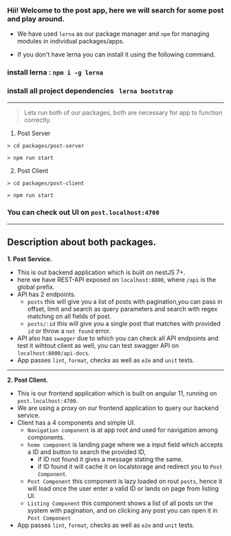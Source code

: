 ### Hii! Welcome to the post app, here we will search for some post and play around.

- We have used `lerna` as our package manager and `npm` for managing modules in individual packages/apps.

- If you don't have lerna you can install it using the following command.

### install lerna : `npm i -g lerna`

### install all project dependencies ` lerna bootstrap`

** **

> Lets run both of our packages, both are necessary for app to function correctly.

1. Post Server
```
> cd packages/post-server

> npm run start
```

2. Post Client
```
> cd packages/post-client

> npm run start
```

### You can check out UI on `post.localhost:4700`


**  **
## Description about both packages.

**1. Post Service.**
- This is out backend application which is built on nestJS 7+.
- here we have REST-API exposed on `localhost:8800`, where `/api` is the global prefix.
- API has 2 endpoints.
    - `posts` this will give you a list of posts with pagination,you can pass in offset, limit and search as query parameters and search with regex matching on all fields of post. 
    - `posts/:id` this will give you a single post that matches with provided `id` or throw a `not found` error.
- API also has `swagger` due to which you can check all API endpoints and test it wihtout client as well, you can test swagger API on `localhost:8800/api-docs`.
- App passes `lint`, `format`, checks as well as `e2e` and `unit` tests.

**  **
**2. Post Client.**
- This is our frontend application which is built on angular 11, running on `post.localhost:4700`.
- We are using a proxy on our frontend application to query our backend service.
- Client has a 4 components and simple UI.
    - `Navigation component` is at app root and used for navigation among components.
    - `home component` is landing page where we a input field which accepts a ID and button to search the provided ID,
        - if ID not found it gives a message stating the same.
        - if ID found it will cache it on localstorage and redirect you to `Post Component`.
    - `Post Component` this component is lazy loaded on rout `posts`, hence it will load once the user enter a valid ID or lands on page from listing UI. 
    - `Listing Component` this component shows a list of all posts on the system with pagination, and on clicking any post you can open it in `Post Component`
- App passes `lint`, `format`, checks as well as `e2e` and `unit` tests.

